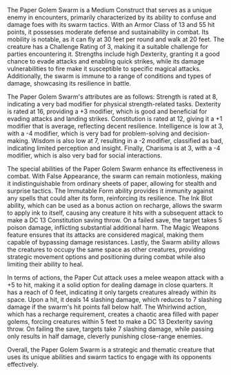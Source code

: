 The Paper Golem Swarm is a Medium Construct that serves as a unique enemy in encounters, primarily characterized by its ability to confuse and damage foes with its swarm tactics. With an Armor Class of 13 and 55 hit points, it possesses moderate defense and sustainability in combat. Its mobility is notable, as it can fly at 30 feet per round and walk at 20 feet. The creature has a Challenge Rating of 3, making it a suitable challenge for parties encountering it. Strengths include high Dexterity, granting it a good chance to evade attacks and enabling quick strikes, while its damage vulnerabilities to fire make it susceptible to specific magical attacks. Additionally, the swarm is immune to a range of conditions and types of damage, showcasing its resilience in battle.

The Paper Golem Swarm's attributes are as follows: Strength is rated at 8, indicating a very bad modifier for physical strength-related tasks. Dexterity is rated at 16, providing a +3 modifier, which is good and beneficial for evading attacks and landing strikes. Constitution is rated at 12, giving it a +1 modifier that is average, reflecting decent resilience. Intelligence is low at 3, with a -4 modifier, which is very bad for problem-solving and decision-making. Wisdom is also low at 7, resulting in a -2 modifier, classified as bad, indicating limited perception and insight. Finally, Charisma is at 3, with a -4 modifier, which is also very bad for social interactions.

The special abilities of the Paper Golem Swarm enhance its effectiveness in combat. With False Appearance, the swarm can remain motionless, making it indistinguishable from ordinary sheets of paper, allowing for stealth and surprise tactics. The Immutable Form ability provides it immunity against any spells that could alter its form, reinforcing its resilience. The Ink Blot ability, which can be used as a bonus action on recharge, allows the swarm to apply ink to itself, causing any creature it hits with a subsequent attack to make a DC 13 Constitution saving throw. On a failed save, the target takes 5 poison damage, inflicting substantial additional harm. The Magic Weapons feature ensures that its attacks are considered magical, making them capable of bypassing damage resistances. Lastly, the Swarm ability allows the creatures to occupy the same space as other creatures, providing strategic movement options and positioning during combat while also limiting their ability to heal.

In terms of actions, the Paper Cut attack uses a melee weapon attack with a +5 to hit, making it a solid option for dealing damage in close quarters. It has a reach of 0 feet, indicating it only targets creatures already within its space. Upon a hit, it deals 14 slashing damage, which reduces to 7 slashing damage if the swarm's hit points fall below half. The Whirlwind action, which has a recharge requirement, creates a chaotic area filled with paper golems, forcing creatures within 5 feet to make a DC 13 Dexterity saving throw. On failing the save, targets take 7 slashing damage, while passing only results in half damage, cleverly punishing close-range enemies. 

Overall, the Paper Golem Swarm is a strategic and thematic creature that uses its unique abilities and swarm tactics to engage with its opponents effectively.